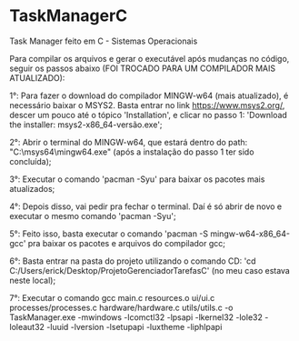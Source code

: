 # TaskManagerC
 Task Manager feito em C - Sistemas Operacionais

 Para compilar os arquivos e gerar o executável após mudanças no código, seguir os passos abaixo (FOI TROCADO PARA UM COMPILADOR MAIS ATUALIZADO):

 1°: Para fazer o download do compilador MINGW-w64 (mais atualizado), é necessário baixar o MSYS2. Basta entrar no link https://www.msys2.org/, descer um pouco até o tópico 'Installation', e clicar no passo 1: 'Download the installer: msys2-x86_64-versão.exe';
 
 2°: Abrir o terminal do MINGW-w64, que estará dentro do path: "C:\msys64\mingw64.exe" (após a instalação do passo 1 ter sido concluída);
 
 3°: Executar o comando 'pacman -Syu' para baixar os pacotes mais atualizados;
 
 4°: Depois disso, vai pedir pra fechar o terminal. Daí é só abrir de novo e executar o mesmo comando 'pacman -Syu';
 
 5°: Feito isso, basta executar o comando 'pacman -S mingw-w64-x86_64-gcc' pra baixar os pacotes e arquivos do compilador gcc;

 6°: Basta entrar na pasta do projeto utilizando o comando CD: 'cd C:/Users/erick/Desktop/ProjetoGerenciadorTarefasC' (no meu caso estava neste local);
 
 7°: Executar o comando gcc main.c resources.o ui/ui.c processes/processes.c hardware/hardware.c utils/utils.c -o TaskManager.exe -mwindows -lcomctl32 -lpsapi -lkernel32 -lole32 -loleaut32 -luuid -lversion -lsetupapi -luxtheme -liphlpapi
